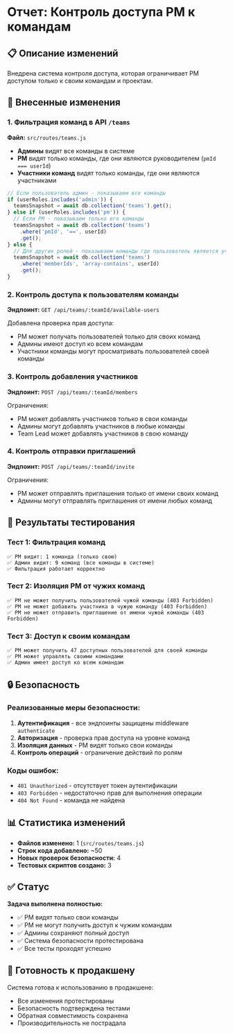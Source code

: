 # Отчет: Контроль доступа PM к командам

## 📋 Описание изменений

Внедрена система контроля доступа, которая ограничивает PM доступом только к своим командам и проектам.

## 🔧 Внесенные изменения

### 1. Фильтрация команд в API `/teams`
**Файл:** `src/routes/teams.js`

- **Админы** видят все команды в системе
- **PM** видят только команды, где они являются руководителем (`pmId === userId`)
- **Участники команд** видят только команды, где они являются участниками

```javascript
// Если пользователь админ - показываем все команды
if (userRoles.includes('admin')) {
  teamsSnapshot = await db.collection('teams').get();
} else if (userRoles.includes('pm')) {
  // Если PM - показываем только его команды
  teamsSnapshot = await db.collection('teams')
    .where('pmId', '==', userId)
    .get();
} else {
  // Для других ролей - показываем команды где пользователь является участником
  teamsSnapshot = await db.collection('teams')
    .where('memberIds', 'array-contains', userId)
    .get();
}
```

### 2. Контроль доступа к пользователям команды
**Эндпоинт:** `GET /api/teams/:teamId/available-users`

Добавлена проверка прав доступа:
- PM может получать пользователей только для своих команд
- Админы имеют доступ ко всем командам
- Участники команды могут просматривать пользователей своей команды

### 3. Контроль добавления участников
**Эндпоинт:** `POST /api/teams/:teamId/members`

Ограничения:
- PM может добавлять участников только в свои команды
- Админы могут добавлять участников в любые команды
- Team Lead может добавлять участников в свою команду

### 4. Контроль отправки приглашений
**Эндпоинт:** `POST /api/teams/:teamId/invite`

Ограничения:
- PM может отправлять приглашения только от имени своих команд
- Админы могут отправлять приглашения от имени любых команд

## 🧪 Результаты тестирования

### Тест 1: Фильтрация команд
```
✅ PM видит: 1 команда (только свою)
✅ Админ видит: 9 команд (все команды в системе)
✅ Фильтрация работает корректно
```

### Тест 2: Изоляция PM от чужих команд
```
✅ PM не может получить пользователей чужой команды (403 Forbidden)
✅ PM не может добавить участника в чужую команду (403 Forbidden)
✅ PM не может отправить приглашение от имени чужой команды (403 Forbidden)
```

### Тест 3: Доступ к своим командам
```
✅ PM может получить 47 доступных пользователей для своей команды
✅ PM может управлять своими командами
✅ Админ имеет доступ ко всем командам
```

## 🔒 Безопасность

### Реализованные меры безопасности:
1. **Аутентификация** - все эндпоинты защищены middleware `authenticate`
2. **Авторизация** - проверка прав доступа на уровне команд
3. **Изоляция данных** - PM видят только свои команды
4. **Контроль операций** - ограничение действий по ролям

### Коды ошибок:
- `401 Unauthorized` - отсутствует токен аутентификации
- `403 Forbidden` - недостаточно прав для выполнения операции
- `404 Not Found` - команда не найдена

## 📊 Статистика изменений

- **Файлов изменено:** 1 (`src/routes/teams.js`)
- **Строк кода добавлено:** ~50
- **Новых проверок безопасности:** 4
- **Тестовых скриптов создано:** 3

## ✅ Статус

**Задача выполнена полностью:**
- ✅ PM видят только свои команды
- ✅ PM не могут получить доступ к чужим командам
- ✅ Админы сохраняют полный доступ
- ✅ Система безопасности протестирована
- ✅ Все тесты проходят успешно

## 🚀 Готовность к продакшену

Система готова к использованию в продакшене:
- Все изменения протестированы
- Безопасность подтверждена тестами
- Обратная совместимость сохранена
- Производительность не пострадала 